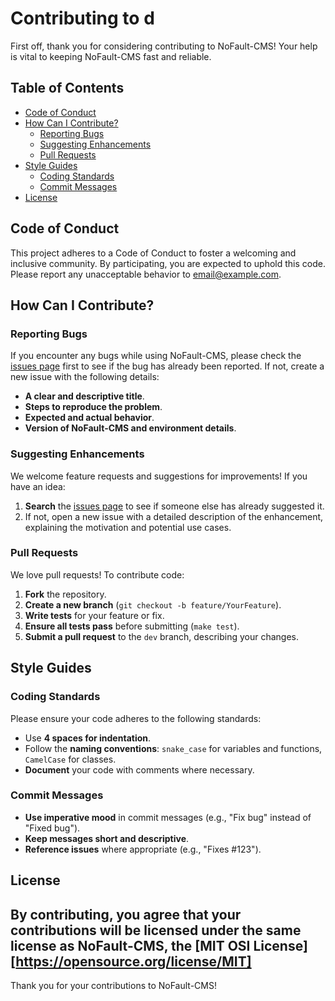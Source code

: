 # Contributing to d

First off, thank you for considering contributing to NoFault-CMS! Your help is vital to keeping NoFault-CMS fast and reliable.

## Table of Contents

- [Code of Conduct](#code-of-conduct)
- [How Can I Contribute?](#how-can-i-contribute)
  - [Reporting Bugs](#reporting-bugs)
  - [Suggesting Enhancements](#suggesting-enhancements)
  - [Pull Requests](#pull-requests)
- [Style Guides](#style-guides)
  - [Coding Standards](#coding-standards)
  - [Commit Messages](#commit-messages)
- [License](#license)

## Code of Conduct

This project adheres to a Code of Conduct to foster a welcoming and inclusive community. By participating, you are expected to uphold this code. Please report any unacceptable behavior to [email@example.com](mailto:chelsinchaos@gmail.com).

## How Can I Contribute?

### Reporting Bugs

If you encounter any bugs while using NoFault-CMS, please check the [issues page](https://github.com/yourusername/NoFault-CMS/issues) first to see if the bug has already been reported. If not, create a new issue with the following details:
- **A clear and descriptive title**.
- **Steps to reproduce the problem**.
- **Expected and actual behavior**.
- **Version of NoFault-CMS and environment details**.

### Suggesting Enhancements

We welcome feature requests and suggestions for improvements! If you have an idea:
1. **Search** the [issues page](https://github.com/yourusername/NoFault-CMS/issues) to see if someone else has already suggested it.
2. If not, open a new issue with a detailed description of the enhancement, explaining the motivation and potential use cases.

### Pull Requests

We love pull requests! To contribute code:
1. **Fork** the repository.
2. **Create a new branch** (`git checkout -b feature/YourFeature`).
3. **Write tests** for your feature or fix.
4. **Ensure all tests pass** before submitting (`make test`).
5. **Submit a pull request** to the `dev` branch, describing your changes.

## Style Guides

### Coding Standards

Please ensure your code adheres to the following standards:
- Use **4 spaces for indentation**.
- Follow the **naming conventions**: `snake_case` for variables and functions, `CamelCase` for classes.
- **Document** your code with comments where necessary.

### Commit Messages

- **Use imperative mood** in commit messages (e.g., "Fix bug" instead of "Fixed bug").
- **Keep messages short and descriptive**.
- **Reference issues** where appropriate (e.g., "Fixes #123").

## License

By contributing, you agree that your contributions will be licensed under the same license as NoFault-CMS, the [MIT OSI License] [https://opensource.org/license/MIT]
---

Thank you for your contributions to NoFault-CMS!
